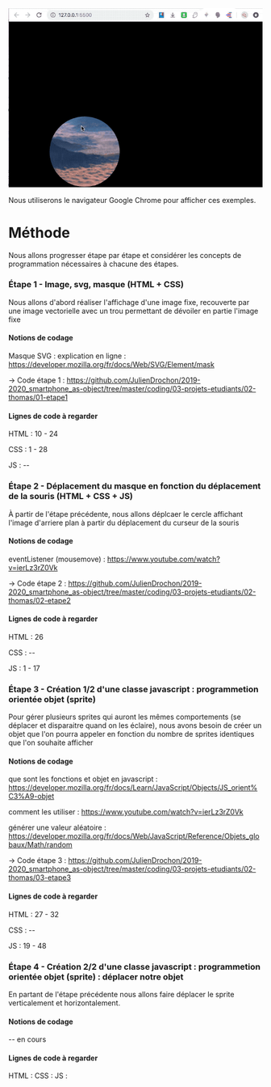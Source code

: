 <img src="https://raw.githubusercontent.com/JulienDrochon/2019-2020_smartphone_as-object/master/coding/03-projets-etudiants/02-thomas/apercu.gif">

Nous utiliserons le navigateur Google Chrome pour afficher ces exemples.

# Méthode

Nous allons progresser étape par étape et considérer les concepts de programmation nécessaires à chacune des étapes.

### Étape 1 - Image, svg, masque (HTML + CSS)

Nous allons d'abord réaliser l'affichage d'une image fixe, recouverte par une image vectorielle avec un trou permettant de dévoiler en partie l'image fixe

#### Notions de codage

Masque SVG : explication en ligne : https://developer.mozilla.org/fr/docs/Web/SVG/Element/mask

&rarr; Code étape 1 : https://github.com/JulienDrochon/2019-2020_smartphone_as-object/tree/master/coding/03-projets-etudiants/02-thomas/01-etape1

#### Lignes de code à regarder

HTML : 10 - 24

CSS : 1 - 28

JS : --

### Étape 2 - Déplacement du masque en fonction du déplacement de la souris (HTML + CSS + JS)

À partir de l'étape précédente, nous allons déplcaer le cercle affichant l'image d'arriere plan à partir du déplacement du curseur de la souris

#### Notions de codage

eventListener (mousemove) : https://www.youtube.com/watch?v=ierLz3rZ0Vk

&rarr; Code étape 2 : https://github.com/JulienDrochon/2019-2020_smartphone_as-object/tree/master/coding/03-projets-etudiants/02-thomas/02-etape2

#### Lignes de code à regarder

HTML : 26

CSS : --

JS : 1 - 17

### Étape 3 - Création 1/2 d'une classe javascript : programmetion orientée objet (sprite)

Pour gérer plusieurs sprites qui auront les mêmes comportements (se déplacer et disparaitre quand on les éclaire), nous avons besoin de créer un objet que l'on pourra appeler en fonction du nombre de sprites identiques que l'on souhaite afficher

#### Notions de codage

que sont les fonctions et objet en javascript : https://developer.mozilla.org/fr/docs/Learn/JavaScript/Objects/JS_orient%C3%A9-objet

comment les utiliser : https://www.youtube.com/watch?v=ierLz3rZ0Vk

générer une valeur aléatoire : https://developer.mozilla.org/fr/docs/Web/JavaScript/Reference/Objets_globaux/Math/random

&rarr; Code étape 3 : https://github.com/JulienDrochon/2019-2020_smartphone_as-object/tree/master/coding/03-projets-etudiants/02-thomas/03-etape3

#### Lignes de code à regarder

HTML : 27 - 32

CSS : --

JS : 19 - 48

### Étape 4 - Création 2/2 d'une classe javascript : programmetion orientée objet (sprite) : déplacer notre objet

En partant de l'étape précédente nous allons faire déplacer le sprite verticalement et horizontalement.

#### Notions de codage

-- en cours

#### Lignes de code à regarder

HTML :
CSS :
JS :
